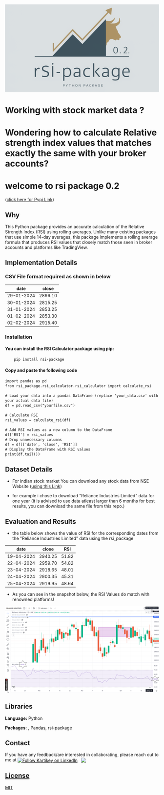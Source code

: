 
![logo](downloadrsi.png)


# Working with stock market data ?
# Wondering how to calculate Relative strength index values that matches exactly the same with your broker accounts?
# welcome to rsi package 0.2 
([click here for Pypi Link](https://pypi.org/project/rsi-package/))

## Why
This Python package provides an accurate calculation of the Relative Strength Index (RSI) using rolling averages. Unlike many existing packages that use simple 14-day averages, this package implements a rolling average formula that produces RSI values that closely match those seen in broker accounts and platforms like TradingView.

## Implementation Details
### CSV File format required as shown in  below 

|date|close|
|----|-----|
|29-01-2024	|2896.10
|30-01-2024	|2815.25
|31-01-2024	|2853.25
|01-02-2024	|2853.30
|02-02-2024	|2915.40

### Installation

#### You can install the RSI Calculator package using pip:
        pip install rsi-package

#### Copy and paste the following code 
    import pandas as pd
    from rsi_package.rsi_calculator.rsi_calculator import calculate_rsi

    # Load your data into a pandas DataFrame (replace 'your_data.csv' with your actual data file)
    df = pd.read_csv("yourfile.csv")

    # Calculate RSI
    rsi_values = calculate_rsi(df)

    # Add RSI values as a new column to the DataFrame
    df['RSI'] = rsi_values
    # Drop unnecessary columns
    df = df[['date', 'close', 'RSI']]
    # Display the DataFrame with RSI values
    print(df.tail())


## Dataset Details 

- For indian stock market You can download any stock data from NSE Website ([using this Link](https://www.nseindia.com/report-detail/eq_security))

- for example i chose to download "Reliance Industries Limited" data for one year (it is advised to use data atleast larger than 6 months for best results, you can download the same file from this repo.)


## Evaluation and Results

- the table below shows the value of RSI for the corresponding dates from the "Reliance Industries Limited" data using the rsi_package
          
|date      |   close  | RSI   |
|----------|----------|-------|
|19-04-2024|  2940.25 | 51.82 |
|22-04-2024|  2959.70 |54.82  |
|23-04-2024|  2918.65 |48.01  |
|24-04-2024|  2900.35 | 45.31 |
|25-04-2024|  2919.95 | 48.64 |

- As you can see in the snapshot below, the RSI Values do match with renowned platforms!

![logo](Reliance25-4-24RSI.png)

## Libraries 

**Language:** Python

**Packages:** , Pandas, rsi-package




## Contact

If you have any feedback/are interested in collaborating, please reach out to me at [<img height="40" src="https://img.icons8.com/color/48/000000/linkedin.png" height="40em" align="center" alt="Follow Kartikey on LinkedIn" title="Follow Kartikey on LinkedIn"/>](https://www.linkedin.com/in/kartikey-vyas-2a29b9273) &nbsp; <a href="mailto:kvsvyas@gmail.com"> <img height="40" src="https://img.icons8.com/fluent/48/000000/gmail.png" align="center" />





## License

[MIT](https://choosealicense.com/licenses/mit/)

